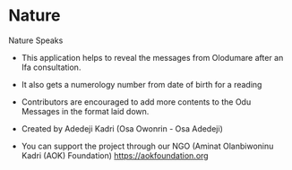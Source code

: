 # Nature
Nature Speaks
- This application helps to reveal the messages from Olodumare after an Ifa consultation.
- It also gets a numerology number from date of birth for a reading
- Contributors are encouraged to add more contents to the Odu Messages in the format laid down.

- Created by Adedeji Kadri (Osa Owonrin - Osa Adedeji)
- You can support the project through our NGO (Aminat Olanbiwoninu Kadri (AOK) Foundation) https://aokfoundation.org
